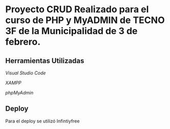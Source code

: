 # Proyecto CRUD Realizado para el curso de PHP y MyADMIN de TECNO 3F de la Municipalidad de 3 de febrero.
## Herramientas Utilizadas 
*Visual Studio Code* 

*XAMPP* 

*phpMyAdmin* 

## Deploy 

Para el deploy se utilizó Infintiyfree













